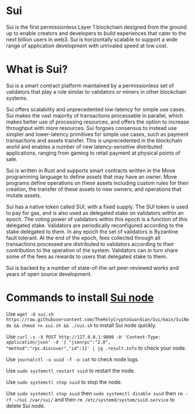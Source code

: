 # Sui

Sui is the first permissionless Layer 1 blockchain designed from the ground up to enable creators and developers to build experiences that cater to the next billion users in web3. Sui is horizontally scalable to support a wide range of application development with unrivaled speed at low cost.

# What is Sui?
Sui is a smart contract platform maintained by a permissionless set of validators that play a role similar to validators or miners in other blockchain systems.

Sui offers scalability and unprecedented low-latency for simple use cases. Sui makes the vast majority of transactions processable in parallel, which makes better use of processing resources, and offers the option to increase throughput with more resources. Sui forgoes consensus to instead use simpler and lower-latency primitives for simple use cases, such as payment transactions and assets transfer. This is unprecedented in the blockchain world and enables a number of new latency-sensitive distributed applications, ranging from gaming to retail payment at physical points of sale.

Sui is written in Rust and supports smart contracts written in the Move programming language to define assets that may have an owner. Move programs define operations on these assets including custom rules for their creation, the transfer of these assets to new owners, and operations that mutate assets.

Sui has a native token called SUI, with a fixed supply. The SUI token is used to pay for gas, and is also used as delegated stake on validators within an epoch. The voting power of validators within this epoch is a function of this delegated stake. Validators are periodically reconfigured according to the stake delegated to them. In any epoch the set of validators is Byzantine fault tolerant. At the end of the epoch, fees collected through all transactions processed are distributed to validators according to their contribution to the operation of the system. Validators can in turn share some of the fees as rewards to users that delegated stake to them.

Sui is backed by a number of state-of-the-art peer-reviewed works and years of open source development.

# Commands to install [Sui node](https://github.com/TheHolyCryptoGuardian/Sui/blob/main/SuiNode)

Use `wget -O sui.sh https://raw.githubusercontent.com/TheHolyCryptoGuardian/Sui/main/SuiNode && chmod +x sui.sh && ./sui.sh` to install Sui node quickly.

Use `curl -s -X POST http://127.0.0.1:9000 -H 'Content-Type: application/json' -d '{ "jsonrpc":"2.0", "method":"rpc.discover","id":1}' | jq .result.info` to check your node.

Use `journalctl -u suid -f -o cat` to check node logs.

Use `sudo systemctl restart suid` to restart the node.

Use `sudo systemctl stop suid` to stop the node.

Use `sudo systemctl stop suid` then `sudo systemctl disable suid` then `rm -rf ~/sui /var/sui/` and then `rm /etc/systemd/system/suid.service` to delete Sui node.
